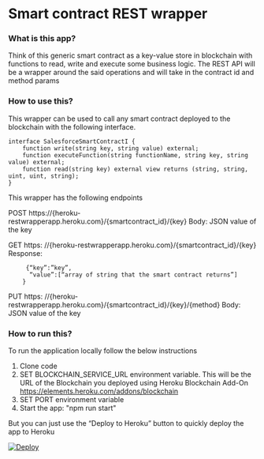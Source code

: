 

# Smart contract REST wrapper

### What is this app?

Think of this generic smart contract as a key-value store in blockchain with functions to read, write and execute some business logic.
The REST API will be a wrapper around the said operations and will take in the contract id and method params

### How to use this?

This wrapper can be used to call any smart contract deployed to the blockchain with the following interface.
```
interface SalesforceSmartContractI {
    function write(string key, string value) external;
    function executeFunction(string functionName, string key, string value) external;
    function read(string key) external view returns (string, string, uint, uint, string);
}
```

This wrapper has the following endpoints

POST https://{heroku-restwrapperapp.heroku.com}/{smartcontract_id}/{key}
Body: JSON value of the key


GET https: //{heroku-restwrapperapp.heroku.com}/{smartcontract_id}/{key}
Response:
```
     {“key”:”key”,
      “value”:[“array of string that the smart contract returns”]
    }
```
PUT https: //{heroku-restwrapperapp.heroku.com}/{smartcontract_id}/{key}/{method}
Body: JSON value of the key

### How to run this?

To run the application locally follow the below instructions

1. Clone code
2. SET BLOCKCHAIN_SERVICE_URL environment variable. This will be the URL of the Blockchain you deployed using Heroku Blockchain Add-On https://elements.heroku.com/addons/blockchain  
3. SET PORT environment variable
4. Start the app: "npm run start"

But you can just use the “Deploy to Heroku” button to quickly deploy the app to Heroku

<a href="https://heroku.com/deploy?template=https://github.com/objectfrontiergit/restWrapper">
<img src="https://www.herokucdn.com/deploy/button.svg" alt="Deploy">
</a>
